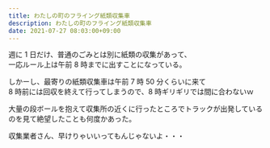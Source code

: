 ```yaml
---
title: わたしの町のフライング紙類収集車
description: わたしの町のフライング紙類収集車
date: 2021-07-27 08:03:00+09:00
---
```


週に 1 日だけ、普通のごみとは別に紙類の収集があって、  
一応ルール上は午前 8 時までに出すことになっている。

しかーし、最寄りの紙類収集車は午前 7 時 50 分くらいに来て  
8 時前には回収を終えて行ってしまうので、8 時ギリギリでは間に合わないｗ

大量の段ボールを抱えて収集所の近くに行ったところでトラックが出発しているのを見て絶望したことも何度かあった。

収集業者さん、早けりゃいいってもんじゃないよ・・・
